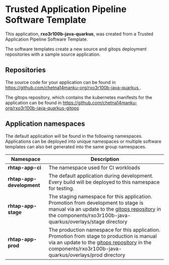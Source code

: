 # Trusted Application Pipeline Software Template

This application, **rxo3r100b-java-quarkus**, was created from a Trusted Application Pipeline Software Template.

The software templates create a new source and gitops deployment repositories with a sample source application. 

## Repositories

The source code for your application can be found in [https://github.com/chetna14manku-org/rxo3r100b-java-quarkus ](https://github.com/chetna14manku-org/rxo3r100b-java-quarkus ).
 
The gitops repository, which contains the kubernetes manifests for the application can be found in 
[https://github.com/chetna14manku-org/rxo3r100b-java-quarkus-gitops ](https://github.com/chetna14manku-org/rxo3r100b-java-quarkus-gitops ) 

## Application namespaces 

The default application will be found in the following namespaces. Applications can be deployed into unique namespaces or multiple software templates can also bet generated into the same group namespaces.  

|  Namespace   |  Description   |  
| -------- | -------- |
| **rhtap-app-ci** | The namespace used for CI workloads |
| **rhtap-app-development** | The default application during development. Every build will be deployed to this namespace for testing. |
| **rhtap-app-stage** | The staging namespace for this application. Promotion from development to stage is manual via an update to the [gitops repository](https://github.com/chetna14manku-org/rxo3r100b-java-quarkus-gitops ) in the components/rxo3r100b-java-quarkus/overlays/stage directory |
| **rhtap-app-prod** | The production namespace for this application. Promotion from stage to production is manual via an update to the [gitops repository](https://github.com/chetna14manku-org/rxo3r100b-java-quarkus-gitops ) in the components/rxo3r100b-java-quarkus/overlays/prod directory |